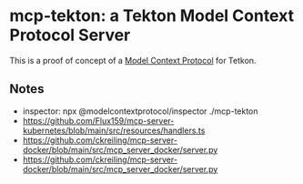 # mcp-tekton: a Tekton Model Context Protocol Server

This is a proof of concept of a [Model Context Protocol](https://modelcontextprotocol.io/introduction) for Tetkon.

## Notes

- inspector: npx @modelcontextprotocol/inspector ./mcp-tekton
- https://github.com/Flux159/mcp-server-kubernetes/blob/main/src/resources/handlers.ts
- https://github.com/ckreiling/mcp-server-docker/blob/main/src/mcp_server_docker/server.py
- https://github.com/ckreiling/mcp-server-docker/blob/main/src/mcp_server_docker/server.py
  
